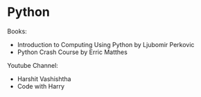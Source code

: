 # Python

Books:
* Introduction to Computing Using Python by Ljubomir Perkovic
* Python Crash Course by Erric Matthes

Youtube Channel:
* Harshit Vashishtha
* Code with Harry
